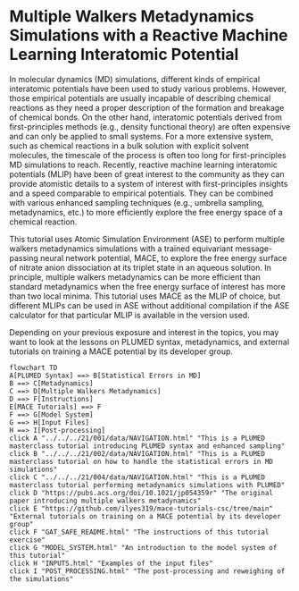 # Multiple Walkers Metadynamics Simulations with a Reactive Machine Learning Interatomic Potential

In molecular dynamics (MD) simulations, different kinds of empirical interatomic potentials have been used to study various problems. However, those empirical potentials are usually incapable of describing chemical reactions as they need a proper description of the formation and breakage of chemical bonds. On the other hand, interatomic potentials derived from first-principles methods (e.g., density functional theory) are often expensive and can only be applied to small systems. For a more extensive system, such as chemical reactions in a bulk solution with explicit solvent molecules, the timescale of the process is often too long for first-principles MD simulations to reach. Recently, reactive machine learning interatomic potentials (MLIP) have been of great interest to the community as they can provide atomistic details to a system of interest with first-principles insights and a speed comparable to empirical potentials. They can be combined with various enhanced sampling techniques (e.g., umbrella sampling, metadynamics, etc.) to more efficiently explore the free energy space of a chemical reaction.

This tutorial uses Atomic Simulation Environment (ASE) to perform multiple walkers metadynamics simulations with a trained equivariant message-passing neural network potential, MACE, to explore the free energy surface of nitrate anion dissociation at its triplet state in an aqueous solution. In principle, multiple walkers metadynamics can be more efficient than standard metadynamics when the free energy surface of interest has more than two local minima. This tutorial uses MACE as the MLIP of choice, but different MLIPs can be used in ASE without additional compilation if the ASE calculator for that particular MLIP is available in the version used.

Depending on your previous exposure and interest in the topics, you may want to look at the lessons on PLUMED syntax, metadynamics, and external tutorials on training a MACE potential by its developer group.

```mermaid
flowchart TD
A[PLUMED Syntax] ==> B[Statistical Errors in MD]
B ==> C[Metadynamics]
C ==> D[Multiple Walkers Metadynamics]
D ==> F[Instructions]
E[MACE Tutorials] ==> F
F ==> G[Model System]
G ==> H[Input Files]
H ==> I[Post-processing]
click A "../../../21/001/data/NAVIGATION.html" "This is a PLUMED masterclass tutorial introducing PLUMED syntax and enhanced sampling"
click B "../../../21/002/data/NAVIGATION.html" "This is a PLUMED masterclass tutorial on how to handle the statistical errors in MD simulations"
click C "../../../21/004/data/NAVIGATION.html" "This is a PLUMED masterclass tutorial performing metadynamics simulations with PLUMED"
click D "https://pubs.acs.org/doi/10.1021/jp054359r" "The original paper introducing multiple walkers metadynamics"
click E "https://github.com/ilyes319/mace-tutorials-csc/tree/main" "External tutorials on training on a MACE potential by its developer group"
click F "GAT_SAFE_README.html" "The instructions of this tutorial exercise"
click G "MODEL_SYSTEM.html" "An introduction to the model system of this tutorial"
click H "INPUTS.html" "Examples of the input files"
click I "POST_PROCESSING.html" "The post-processing and reweighing of the simulations"
```
